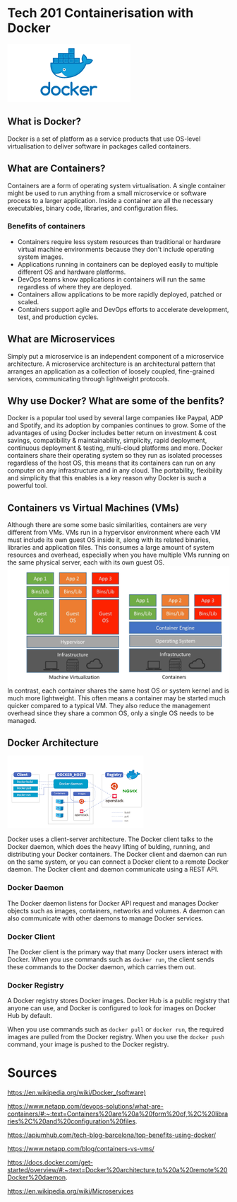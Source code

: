 # Tech 201 Containerisation with Docker

![](images/docker-logo.png)

## What is Docker?
Docker is a set of platform as a service products that use OS-level virtualisation to deliver software in packages called containers.

## What are Containers?
Containers are a form of operating system virtualisation. A single container might be used to run anything from a small microservice or software process to a larger application. Inside a container are all the necessary executables, binary code, libraries, and configuration files.

### Benefits of containers
- Containers require less system resources than traditional or hardware virtual machine environments because they don't include operating system images.
- Applications running in containers can be deployed easily to multiple different OS and hardware platforms.
- DevOps teams know applications in containers will run the same regardless of where they are deployed.
- Containers allow applications to be more rapidly deployed, patched or scaled.
- Containers support agile and DevOps efforts to accelerate development, test, and production cycles.

## What are Microservices
Simply put a microservice is an independent component of a microservice architecture. 
A microservice architecture is an architectural pattern that arranges an application as a collection of loosely coupled, fine-grained services, communicating through lightweight protocols.

## Why use Docker? What are some of the benfits?
Docker is a popular tool used by several large companies like Paypal, ADP and Spotify, and its adoption by companies continues to grow. Some of the advantages of using Docker includes better return on investment & cost savings, compatibility & maintainability, simplicity, rapid deployment, continuous deployment & testing, multi-cloud platforms and more.
Docker containers share their operating system so they run as isolated processes regardless of the host OS, this means that its containers can run on any computer on any infrastructure and in any cloud. The portability, flexibility and simplicity that this enables is a key reason why Docker is such a powerful tool.

## Containers vs Virtual Machines (VMs)
Although there are some some basic similarities, containers are very different from VMs. VMs run in a hypervisor environment where each VM must include its own guest OS inside it, along with its related binaries, libraries and application files. This consumes a large amount of system resources and overhead, especially when you have multiple VMs running on the same physical server, each with its own guest OS.
![](images/container-vs-vm.png)
In contrast, each container shares the same host OS or system kernel and is much more lightweight. This often means a container may be started much quicker compared to a typical VM. They also reduce the management overhead since they share a common OS, only a single OS needs to be managed.

## Docker Architecture
![](images/docker-architecture.png)

Docker uses a client-server architecture. The Docker client talks to the Docker daemon, which does the heavy lifting of bulding, running, and distributing your Docker containers. The Docker client and daemon can run on the same system, or you can connect a Docker client to a remote Docker daemon. The Docker client and daemon communicate using a REST API.
### Docker Daemon
The Docker daemon listens for Docker API request and manages Docker objects such as images, containers, networks and volumes. A daemon can also communicate with other daemons to manage Docker services.
### Docker Client
The Docker client is the primary way that many Docker users interact with Docker. When you use commands such as `docker run`, the client sends these commands to the Docker daemon, which carries them out.
### Docker Registry
A Docker registry stores Docker images. Docker Hub is a public registry that anyone can use, and Docker is configured to look for images on Docker Hub by default.

When you use commands such as `docker pull` or `docker run`, the required images are pulled from the Docker registry. When you use the `docker push` command, your image is pushed to the Docker registry.
# Sources
https://en.wikipedia.org/wiki/Docker_(software)

https://www.netapp.com/devops-solutions/what-are-containers/#:~:text=Containers%20are%20a%20form%20of,%2C%20libraries%2C%20and%20configuration%20files.

https://apiumhub.com/tech-blog-barcelona/top-benefits-using-docker/

https://www.netapp.com/blog/containers-vs-vms/

https://docs.docker.com/get-started/overview/#:~:text=Docker%20architecture,to%20a%20remote%20Docker%20daemon.

https://en.wikipedia.org/wiki/Microservices